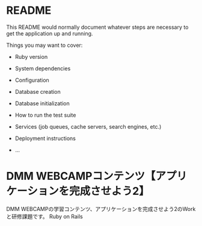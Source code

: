 # README

This README would normally document whatever steps are necessary to get the
application up and running.

Things you may want to cover:

* Ruby version

* System dependencies

* Configuration

* Database creation

* Database initialization

* How to run the test suite

* Services (job queues, cache servers, search engines, etc.)

* Deployment instructions

* ...

# DMM WEBCAMPコンテンツ【アプリケーションを完成させよう2】

DMM WEBCAMPの学習コンテンツ、アプリケーションを完成させよう2のWorkと研修課題です。
Ruby on Rails
